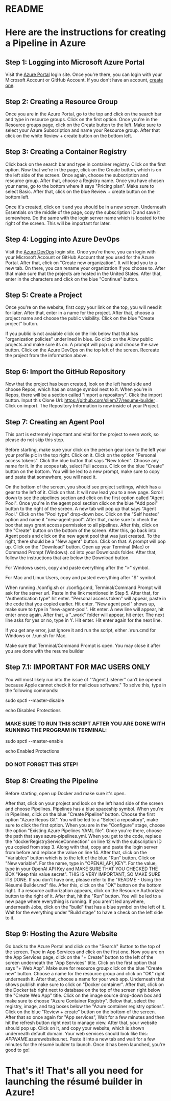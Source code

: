 # README
# Here are the instructions for creating a Pipeline in Azure

## Step 1: Logging into Microsoft Azure Portal
Visit the [Azure Portal](https://login.microsoftonline.com/organizations/oauth2/v2.0/authorize?client_id=8e0e8db5-b713-4e91-98e6-470fed0aa4c2&response_type=code%20id_token&scope=openid%20profile&state=OpenIdConnect.AuthenticationProperties%3DX6HflknqpQ9Rz9BE6WDdPf63zubJhSMbgpQbwMzab6ZGFzkPVsenUtfBphvPpQb79pUTz70aQuRERpTvhJ-qNi96m0HAk14EatmGLLThIq9lj9QHYnuzrVJnRlkK3rVrfb_j4Yo9IkoIUmMHyvecCTpDwV0ZjZx6ZWDezeItq68mCEYvU8_dYmkFYzWxRJXfffPoLGsqk1cwdk8si-_pIEMbG04fQGnwD11S_bsZ0exf2M0hu2lvODBU68bFFmxESGLnF4k30afYhTezNOWAo7NFrB1ka7dZ1di8RVL4rM8xWdNXIW6gZVgAqLdMc3Kyh5AMidWfUC_ikjFV_8l3v4jMCaKqNwtgkA3uzh7CiZDNEo7CR3Hw_aK_MQMlJYg4D3bVHdjU_VbKmyayq93NjgvGNV5FrLMLMBF3YkrLsqQ-Lw2PrPxJiCkOoS5VVjHfKJvO6tGFwcMgHABdZESziRToH-6L-cE8PnIWaa1KbyI&response_mode=form_post&nonce=638453466168436112.MjY2OWM4N2QtY2YxZS00ZWQ5LWEyYWMtOTRjZDRlMWI3NGE2N2FhODMyYTItNzNkNS00ZTg3LWFmYTYtZGViZDNhZWViZThl&redirect_uri=https%3A%2F%2Fsignup.azure.com%2Fapi%2Fuser%2Flogin&max_age=86400&post_logout_redirect_uri=https%3A%2F%2Fsignup.azure.com%2Fsignup%3Foffer%3Dms-azr-0044p%26appId%3D102%26ref%3D%26redirectURL%3Dhttps%3A%2F%2Fazure.microsoft.com%2Fget-started%2Fwelcome-to-azure%2F%26l%3Den-us%26srcurl%3Dhttps%3A%2F%2Fazure.microsoft.com%2Ffree&x-client-SKU=ID_NET472&x-client-ver=6.34.0.0) login site. Once you're there, you can login with your Microsoft Account or GitHub Account. If you don't have an account, [create one](https://signup.live.com/signup?sru=https%3a%2f%2flogin.live.com%2foauth20_authorize.srf%3flc%3d1033%26client_id%3d51483342-085c-4d86-bf88-cf50c7252078%26cobrandid%3d788a943c-8e34-4c0a-9c83-1e4ef0322879%26mkt%3dEN-US%26opid%3d3EA7709F52B70C19%26opidt%3d1709749831%26uaid%3d7bef474f156b4cd78c07e0f554279ac6%26contextid%3d2BAF8C255A9D4A1B%26opignore%3d1&mkt=EN-US&uiflavor=web&lw=1&fl=easi2&cobrandid=788a943c-8e34-4c0a-9c83-1e4ef0322879&client_id=51483342-085c-4d86-bf88-cf50c7252078&uaid=7bef474f156b4cd78c07e0f554279ac6&suc=8e0e8db5-b713-4e91-98e6-470fed0aa4c2&lic=1).

## Step 2: Creating a Resource Group
Once you are in the Azure Portal, go to the top and click on the search bar and type in resource groups. Click on the first option. Once you're in the Resource groups page, click on the Create button to the left. Make sure to select your Azure Subscription and name your Resource group. After that click on the white Review + create button on the bottom left.

## Step 3: Creating a Container Registry
Click back on the search bar and type in container registry. Click on the first option. Now that we're in the page, click on the Create button, which is on the left side of the screen. Once again, choose the subscription and resource group. After that, choose a Registry name. Once you have chosen your name, go to the bottom where it says "Pricing plan". Make sure to select Basic. After that, click on the blue Review + create button on the bottom left.

Once it's created, click on it and you should be in a new screen. Underneath Essentials on the middle of the page, copy the subscription ID and save it somewhere. Do the same with the login server name which is located to the right of the screen. This will be important for later.

## Step 4: Logging into Azure DevOps
Visit the [Azure DevOps](https://www.google.com/url?sa=t&rct=j&q=&esrc=s&source=web&cd=&cad=rja&uact=8&ved=2ahUKEwj02qWXn-CEAxVZ4ckDHf4cA4gQFnoECBEQAQ&url=https%3A%2F%2Faex.dev.azure.com%2F&usg=AOvVaw2AXOivxL9pU4DLElYv2Tjc&opi=89978449) login site. Once you're there, you can login with your Microsoft Account or GitHub Account that you used for the Azure Portal. After that, click on "Create new organization". It will lead you to a new tab. On there, you can rename your organization if you choose to. After that make sure that the projects are hosted in the United States. After that, enter in the characters and click on the blue "Continue" button.

## Step 5: Create a Project
Once you're on the website, first copy your link on the top, you will need it for later. After that, enter in a name for the project. After that, choose a project name and choose the public visibility. Click on the blue "Create project" button. 

If you public is not avaiable click on the link below that that has "organization policies" underlined in blue. Go click on the Allow public projects and make sure its on. A prompt will pop up and choose the save button. Click on the Azure DevOps on the top left of the screen. Recreate the project from the information above.

## Step 6: Import the GitHub Repository
Now that the project has been created, look on the left hand side and choose Repos, which has an orange symbol next to it. When you're in Repos, there will be a section called "Import a repository". Click the import button. Input this Clone Url: https://github.com/sliem77/resume-builder . Click on import. The Repository Information is now inside of your Project.

## Step 7: Creating an Agent Pool
This part is extremely important and vital for the project to even work, so please do not skip this step. 

Before starting, make sure your click on the person gear icon to the left your your profile pic in the top right. Click on it. Click on the option "Personal access tokens". Click the blue button that says "New token". Choose any name for it. In the scopes tab, select Full access. Click on the blue "Create" button on the bottom. You will be led to a new prompt, make sure to copy and paste that somewhere, you will need it.

On the bottom of the screen, you should see project settings, which has a gear to the left of it. Click on that. It will now lead you to a new page. Scroll down to see the pipelines section and click on the first option called "Agent Pool". Once you're in the agent pool section click on the blue "Add pool" button to the right of the screen. A new tab will pop up that says "Agent Pool." Click on the "Pool type" drop-down box. Click on the "Self hosted" option and name it "new-agent-pool". After that, make sure to check the box that says grant access permission to all pipelines. After this, click on the "Create" button on the bottom of the screen. After this, go back into Agent pools and click on the new agent pool that was just created. To the right, there should be a "New agent" button. Click on that. A prompt will pop up. Click on the "Download" button. Open up your Terminal (Mac) or Command Prompt (Windows). cd into your Downloads folder. After that, follow the instructions that are below the Download button.

For Windows users, copy and paste everything after the ">" symbol.

For Mac and Linux Users, copy and pasted everything after "$" symbol.

When running ./config.sh or ./config.cmd, Terminal/Command Prompt will ask for the server url. Paste in the link mentioned in Step 5. After that, for "Authentication type" hit enter. "Personal access token" will appear, paste in the code that you copied earlier. Hit enter. "New agent pool" shows up, make sure to type in "new-agent-pool". Hit enter. A new line will appear, hit enter once again. After that, a "_work" folder will appear, hit enter. The next line asks for yes or no, type in Y. Hit enter. Hit enter again for the next line.

If you get any error, just ignore it and run the script, either .\run.cmd for Windows or .\run.sh for Mac.

Make sure that Terminal/Command Prompt is open. You may close it after you are done with the resume builder

## Step 7.1: IMPORTANT FOR MAC USERS ONLY

You will most likely run into the issue of "“Agent.Listener” can’t be opened because Apple cannot check it for malicious software." To solve this, type in the following commands:

sudo spctl --master-disable

echo Disabled Protections
### MAKE SURE TO RUN THIS SCRIPT AFTER YOU ARE DONE WITH RUNNING THE PROGRAM IN TERMINAL:
sudo spctl --master-enable

echo Enabled Protections
### DO NOT FORGET THIS STEP!

## Step 8: Creating the Pipeline
Before starting, open up Docker and make sure it's open.

After that, click on your project and look on the left hand side of the screen and choose Pipelines. Pipelines has a blue spaceship symbol. When you're in Pipelines, click on the blue "Create Pipeline" button. Choose the first option "Azure Repos Git". You will be led to a "Select a repository", make sure to click the first option. When you are in the "Configure" stage, choose the option "Existing Azure Pipelines YAML file". Once you're there, choose the path that says azure-pipelines.yml. When you get to the code, replace the "dockerRegistryServiceConnection" on line 12 with the subscription ID you copied from step 3. Along with that, copy and paste the login server from before and replace the value on line 14. After that, click on the "Variables" button which is to the left of the blue "Run" button. Click on "New variable". For the name, type in "OPENAI_API_KEY". For the value, type in your OpenAI API Key and MAKE SURE THAT YOU CHECKED THE BOX "Keep this value secret". THIS IS VERY IMPORTANT, SO MAKE SURE ITS DONE. If you don't have one, please refer to the "README - Using the Résumé Builder.md" file. After this, click on the "OK" button on the bottom right. If a resource authorization appears, click on the Resource Authorized button to the right of it. After that, hit the "Run" button. You will be led to a new page where everything is running. If you aren't led anywhere, underneath Jobs, click on the "build" that has a blue symbol on the left of it. Wait for the everything under "Build stage" to have a check on the left side to it.

## Step 9: Hosting the Azure Website
Go back to the Azure Portal and click on the "Search" Button to the top of the screen. Type in App Services and click on the first one. Now you are on the App Services page, click on the "+ Create" button to the left of the screen underneath the "App Services" title. Click on the first option that says "+ Web App". Make sure for resource group click on the blue "Create new" button. Choose a name for the resource group and click on "OK" right underneath it. After that, choose a name for your web app. Underneath that shows publish make sure to click on "Docker container". After that, click on the Docker tab right next to database on the top of the screen right below the "Create Web App" title. Click on the image source drop-down box and make sure to choose "Azure Container Registry". Below that, select the registry, image, and tag boxes below the "Azure container registry options". Click on the blue "Review + create" button on the bottom of the screen. After that so once again for "App services", Wait for a few minutes and then hit the refresh button right next to manage view. After that, your website should pop up. Click on it, and copy your website, which is shown underneath default domain. Your web services should look like this: *APPNAME*.azurewebsites.net. Paste it into a new tab and wait for a few minutes for the résumé builder to launch. Once it has been launched, you're good to go!

# That's it! That's all you need for launching the résumé builder in Azure!